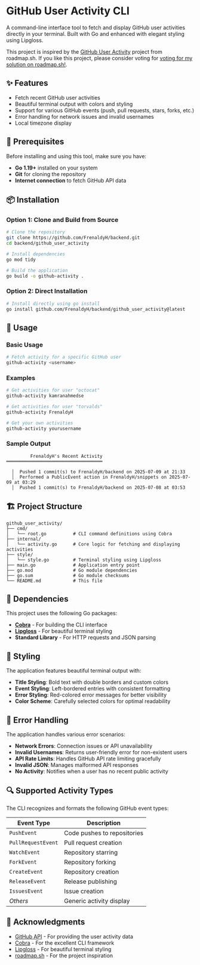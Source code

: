 # GitHub User Activity CLI

A command-line interface tool to fetch and display GitHub user activities directly in your terminal. Built with Go and enhanced with elegant styling using Lipgloss.

This project is inspired by the [GitHub User Activity](https://roadmap.sh/projects/github-user-activity) project from roadmap.sh. If you like this project, please consider voting for [voting for my solution on roadmap.sh!](https://roadmap.sh/projects/github-user-activity/solutions?u=66979755bf471856f5e80ec4).

## ✨ Features

- Fetch recent GitHub user activities
- Beautiful terminal output with colors and styling
- Support for various GitHub events (push, pull requests, stars, forks, etc.)
- Error handling for network issues and invalid usernames
- Local timezone display

## 🚀 Prerequisites

Before installing and using this tool, make sure you have:

- **Go 1.19+** installed on your system
- **Git** for cloning the repository
- **Internet connection** to fetch GitHub API data

## 📦 Installation

### Option 1: Clone and Build from Source

```bash
# Clone the repository
git clone https://github.com/FrenaldyH/backend.git
cd backend/github_user_activity

# Install dependencies
go mod tidy

# Build the application
go build -o github-activity .
```

### Option 2: Direct Installation

```bash
# Install directly using go install
go install github.com/FrenaldyH/backend/github_user_activity@latest
```

## 🎯 Usage

### Basic Usage

```bash
# Fetch activity for a specific GitHub user
github-activity <username>
```

### Examples

```bash
# Get activities for user "octocat"
github-activity kamranahmedse

# Get activities for user "torvalds"
github-activity FrenaldyH

# Get your own activities
github-activity yourusername
```

### Sample Output

```
         FrenaldyH's Recent Activity
════════════════════════════════════

  │  Pushed 1 commit(s) to FrenaldyH/backend on 2025-07-09 at 21:33
  │  Performed a PublicEvent action in FrenaldyH/snippets on 2025-07-09 at 03:29
  │  Pushed 1 commit(s) to FrenaldyH/backend on 2025-07-08 at 03:53

```

## 🏗️ Project Structure

```
github_user_activity/
├── cmd/
│   └── root.go          # CLI command definitions using Cobra
├── internal/
│   └── activity.go      # Core logic for fetching and displaying activities
├── style/
│   └── style.go         # Terminal styling using Lipgloss
├── main.go              # Application entry point
├── go.mod               # Go module dependencies
├── go.sum               # Go module checksums
└── README.md            # This file
```

## 🔧 Dependencies

This project uses the following Go packages:

- **[Cobra](https://github.com/spf13/cobra)** - For building the CLI interface
- **[Lipgloss](https://github.com/charmbracelet/lipgloss)** - For beautiful terminal styling
- **Standard Library** - For HTTP requests and JSON parsing

## 🎨 Styling

The application features beautiful terminal output with:

- **Title Styling**: Bold text with double borders and custom colors
- **Event Styling**: Left-bordered entries with consistent formatting
- **Error Styling**: Red-colored error messages for better visibility
- **Color Scheme**: Carefully selected colors for optimal readability

## 🐛 Error Handling

The application handles various error scenarios:

- **Network Errors**: Connection issues or API unavailability
- **Invalid Usernames**: Returns user-friendly error for non-existent users
- **API Rate Limits**: Handles GitHub API rate limiting gracefully
- **Invalid JSON**: Manages malformed API responses
- **No Activity**: Notifies when a user has no recent public activity

## 🔍 Supported Activity Types

The CLI recognizes and formats the following GitHub event types:

| Event Type | Description |
|------------|-------------|
| `PushEvent` | Code pushes to repositories |
| `PullRequestEvent` | Pull request creation |
| `WatchEvent` | Repository starring |
| `ForkEvent` | Repository forking |
| `CreateEvent` | Repository creation |
| `ReleaseEvent` | Release publishing |
| `IssuesEvent` | Issue creation |
| *Others* | Generic activity display |



## 🙏 Acknowledgments

- [GitHub API](https://docs.github.com/en/rest) - For providing the user activity data
- [Cobra](https://github.com/spf13/cobra) - For the excellent CLI framework
- [Lipgloss](https://github.com/charmbracelet/lipgloss) - For beautiful terminal styling
- [roadmap.sh](https://roadmap.sh/projects/github-user-activity) - For the project inspiration

